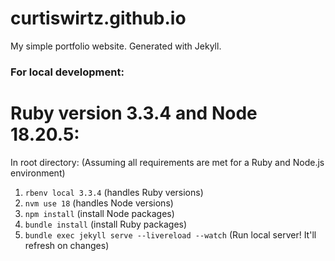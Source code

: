 # curtiswirtz.github.io

My simple portfolio website. Generated with Jekyll.

### For local development:

# Ruby version 3.3.4 and Node 18.20.5:

In root directory: (Assuming all requirements are met for a Ruby and Node.js environment)

1. `rbenv local 3.3.4` (handles Ruby versions)
2. `nvm use 18` (handles Node versions)
3. `npm install` (install Node packages)
4. `bundle install` (install Ruby packages)
5. `bundle exec jekyll serve --livereload --watch` (Run local server! It'll refresh on changes)
